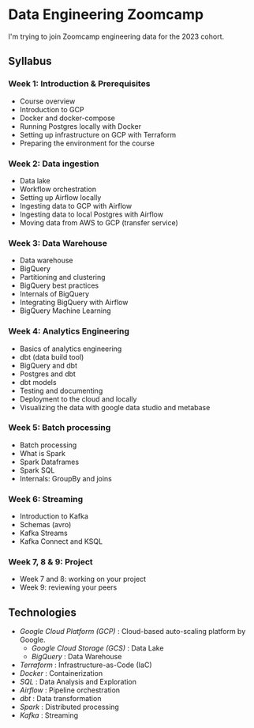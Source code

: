 # Data Engineering Zoomcamp

I'm trying to join Zoomcamp engineering data for the 2023 cohort.

## Syllabus
### Week 1: Introduction & Prerequisites
* Course overview
* Introduction to GCP
* Docker and docker-compose
* Running Postgres locally with Docker
* Setting up infrastructure on GCP with Terraform
* Preparing the environment for the course

### Week 2: Data ingestion
* Data lake
* Workflow orchestration
* Setting up Airflow locally
* Ingesting data to GCP with Airflow
* Ingesting data to local Postgres with Airflow
* Moving data from AWS to GCP (transfer service)

### Week 3: Data Warehouse
* Data warehouse
* BigQuery
* Partitioning and clustering
* BigQuery best practices
* Internals of BigQuery
* Integrating BigQuery with Airflow
* BigQuery Machine Learning

### Week 4: Analytics Engineering
* Basics of analytics engineering
* dbt (data build tool)
* BigQuery and dbt
* Postgres and dbt
* dbt models
* Testing and documenting
* Deployment to the cloud and locally
* Visualizing the data with google data studio and metabase

### Week 5: Batch processing
* Batch processing
* What is Spark
* Spark Dataframes
* Spark SQL
* Internals: GroupBy and joins

### Week 6: Streaming
* Introduction to Kafka
* Schemas (avro)
* Kafka Streams
* Kafka Connect and KSQL

### Week 7, 8 & 9: Project
* Week 7 and 8: working on your project
* Week 9: reviewing your peers

## Technologies
* *Google Cloud Platform (GCP)* : Cloud-based auto-scaling platform by Google.
  * *Google Cloud Storage (GCS)* : Data Lake
  * *BigQuery* : Data Warehouse
* *Terraform* : Infrastructure-as-Code (IaC)
* *Docker* : Containerization
* *SQL* : Data Analysis and Exploration
* *Airflow* : Pipeline orchestration
* *dbt* : Data transformation
* *Spark* : Distributed processing
* *Kafka* : Streaming
